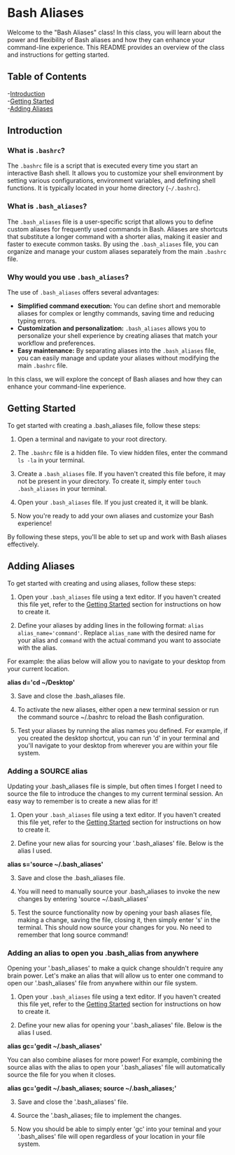# Bash Aliases

Welcome to the "Bash Aliases" class! In this class, you will learn about the power and flexibility of Bash aliases and how they can enhance your command-line experience. This README provides an overview of the class and instructions for getting started.

## Table of Contents

-[Introduction](#introduction)  
-[Getting Started](#getting-started)  
-[Adding Aliases](#adding-aliases)  



## Introduction

### What is `.bashrc`?

The `.bashrc` file is a script that is executed every time you start an interactive Bash shell. It allows you to customize your shell environment by setting various configurations, environment variables, and defining shell functions. It is typically located in your home directory (`~/.bashrc`).

### What is `.bash_aliases`?

The `.bash_aliases` file is a user-specific script that allows you to define custom aliases for frequently used commands in Bash. Aliases are shortcuts that substitute a longer command with a shorter alias, making it easier and faster to execute common tasks. By using the `.bash_aliases` file, you can organize and manage your custom aliases separately from the main `.bashrc` file.

### Why would you use `.bash_aliases`?

The use of `.bash_aliases` offers several advantages:

- **Simplified command execution:** You can define short and memorable aliases for complex or lengthy commands, saving time and reducing typing errors.
- **Customization and personalization:** `.bash_aliases` allows you to personalize your shell experience by creating aliases that match your workflow and preferences.
- **Easy maintenance:** By separating aliases into the `.bash_aliases` file, you can easily manage and update your aliases without modifying the main `.bashrc` file.

In this class, we will explore the concept of Bash aliases and how they can enhance your command-line experience.

## Getting Started

To get started with creating a .bash_aliases file, follow these steps:

1. Open a terminal and navigate to your root directory.

2. The `.bashrc` file is a hidden file. To view hidden files, enter the command `ls -la` in your terminal.

3. Create a `.bash_aliases` file. If you haven't created this file before, it may not be present in your directory. To create it, simply enter `touch .bash_aliases` in your terminal.

4. Open your `.bash_aliases` file. If you just created it, it will be blank.

5. Now you're ready to add your own aliases and customize your Bash experience!

By following these steps, you'll be able to set up and work with Bash aliases effectively.



## Adding Aliases

To get started with creating and using aliases, follow these steps:

1. Open your `.bash_aliases` file using a text editor. If you haven't created this file yet, refer to the [Getting Started](#getting-started) section for instructions on how to create it.

2. Define your aliases by adding lines in the following format: `alias alias_name='command'`. Replace `alias_name` with the desired name for your alias and `command` with the actual command you want to associate with the alias. 

For example: the alias below will allow you to navigate to your desktop from your current location.
 
**alias d='cd ~/Desktop'**
	
3. Save and close the .bash_aliases file.

4. To activate the new aliases, either open a new terminal session or run the command source ~/.bashrc to reload the Bash configuration.

5. Test your aliases by running the alias names you defined. For example, if you created the desktop shortcut, you can run 'd' in your terminal and you'll navigate to your desktop from wherever you are within your file system.

### Adding a SOURCE alias

Updating your .bash_aliases file is simple, but often times I forget I need to source the file to introduce the changes to my current terminal session. An easy way to remember is to create a new alias for it!

1. Open your `.bash_aliases` file using a text editor. If you haven't created this file yet, refer to the [Getting Started](#getting-started) section for instructions on how to create it.

2. Define your new alias for sourcing your '.bash_aliases' file. Below is the alias I used.

**alias s='source ~/.bash_aliases'**

3. Save and close the .bash_aliases file.

4. You will need to manually source your .bash_aliases to invoke the new changes by entering 'source ~/.bash_aliases'

5. Test the source functionality now by opening your bash aliases file, making a change, saving the file, closing it, then simply enter 's' in the terminal. This should now source your changes for you. No need to remember that long source command!

### Adding an alias to open you .bash_alias from anywhere

Opening your '.bash_aliases' to make a quick change shouldn't require any brain power. Let's make an alias that will allow us to enter one command to open our '.bash_aliases' file from anywhere within our file system.

1. Open your `.bash_aliases` file using a text editor. If you haven't created this file yet, refer to the [Getting Started](#getting-started) section for instructions on how to create it.

2. Define your new alias for opening your '.bash_aliases' file. Below is the alias I used.

**alias gc='gedit ~/.bash_aliases'**

You can also combine aliases for more power! For example, combining the source alias with the alias to open your '.bash_aliases' file will automatically source the file for you when it closes.

**alias gc='gedit ~/.bash_aliases; source ~/.bash_aliases;'**

3. Save and close the '.bash_aliases' file.

4. Source the '.bash_aliases; file to implement the changes.

5. Now you should be able to simply enter 'gc' into your teminal and your '.bash_alises' file will open regardless of your location in your file system.
